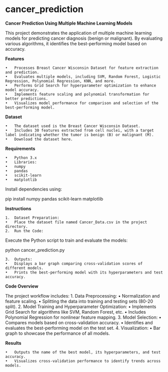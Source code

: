 # cancer_prediction

**Cancer Prediction Using Multiple Machine Learning Models**

This project demonstrates the application of multiple machine learning models for predicting cancer diagnosis (benign or malignant). By evaluating various algorithms, it identifies the best-performing model based on accuracy.

**Features**

	•	Processes Breast Cancer Wisconsin Dataset for feature extraction and prediction.
	•	Evaluates multiple models, including SVM, Random Forest, Logistic Regression, Polynomial Regression, KNN, and more.
	•	Performs Grid Search for hyperparameter optimization to enhance model accuracy.
	•	Implements feature scaling and polynomial transformation for better predictions.
	•	Visualizes model performance for comparison and selection of the best-performing model.

**Dataset**

	•	The dataset used is the Breast Cancer Wisconsin Dataset.
	•	Includes 30 features extracted from cell nuclei, with a target label indicating whether the tumor is benign (B) or malignant (M).
	•	Download the dataset here.

**Requirements**

	•	Python 3.x
	•	Libraries:
	•	numpy
	•	pandas
	•	scikit-learn
	•	matplotlib

Install dependencies using:

pip install numpy pandas scikit-learn matplotlib

**Instructions**

	1.	Dataset Preparation:
	•	Place the dataset file named Cancer_Data.csv in the project directory.
	2.	Run the Code:
Execute the Python script to train and evaluate the models:

python cancer_prediction.py


	3.	Outputs:
	•	Displays a bar graph comparing cross-validation scores of different models.
	•	Prints the best-performing model with its hyperparameters and test accuracy.

**Code Overview**

The project workflow includes:
	1.	Data Preprocessing:
	•	Normalization and feature scaling.
	•	Splitting the data into training and testing sets (80-20 split).
	2.	Model Training and Hyperparameter Optimization:
	•	Implements Grid Search for algorithms like SVM, Random Forest, etc.
	•	Includes Polynomial Regression for nonlinear feature mapping.
	3.	Model Selection:
	•	Compares models based on cross-validation accuracy.
	•	Identifies and evaluates the best-performing model on the test set.
	4.	Visualization:
	•	Bar graph to showcase the performance of all models.

**Results**

	•	Outputs the name of the best model, its hyperparameters, and test accuracy.
	•	Visualizes cross-validation performance to identify trends across models.

